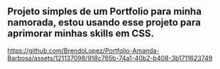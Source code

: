 ## Projeto simples de um Portfolio para minha namorada, estou usando esse projeto para aprimorar minhas skills em CSS.

https://github.com/BrendoLopez/Portfolio-Amanda-Barbosa/assets/121137098/918c765b-74a1-40b2-b408-3b1711623749


